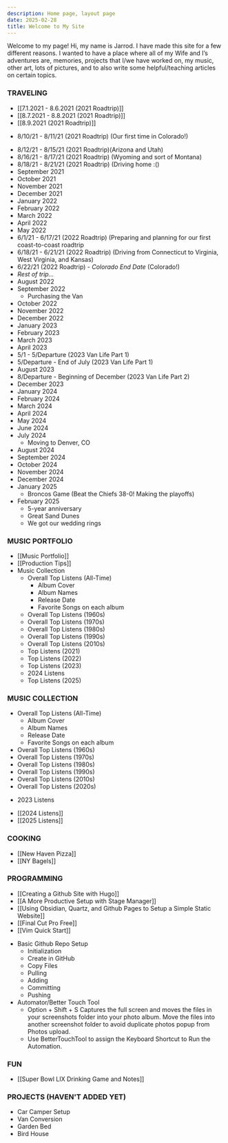 ```yaml
---
description: Home page, layout page
date: 2025-02-28
title: Welcome to My Site
---
```

Welcome to my page! Hi, my name is Jarrod. I have made this site for a few different reasons. I wanted to have a place where all of my Wife and I’s adventures are, memories, projects that I/we have worked on, my music, other art, lots of pictures, and to also write some helpful/teaching articles on certain topics.
### TRAVELING
* [[7.1.2021 - 8.6.2021 (2021 Roadtrip)]]
* [[8.7.2021 - 8.8.2021 (2021 Roadtrip)]] 
* [[8.9.2021 (2021 Roadtrip)]]
- 8/10/21 - 8/11/21 (2021 Roadtrip) (Our first time in Colorado!)
* 8/12/21 - 8/15/21 (2021 Roadtrip)(Arizona and Utah)
* 8/16/21 - 8/17/21 (2021 Roadtrip) (Wyoming and sort of Montana)
* 8/18/21 - 8/21/21 (2021 Roadtrip) (Driving home :()
* September 2021
* October 2021
* November 2021
* December 2021
* January 2022
* February 2022
* March 2022
* April 2022
* May 2022
* 6/1/21 - 6/17/21 (2022 Roadtrip) (Preparing and planning for our first coast-to-coast roadtrip
* 6/18/21 - 6/21/21 (2022 Roadtrip) (Driving from Connecticut to Virginia, West Virginia, and Kansas)
* 6/22/21 (2022 Roadtrip) - *Colorado End Date* (Colorado!)
* *Rest of trip…*
* August 2022
* September 2022
    * Purchasing the Van
* October 2022
* November 2022
* December 2022
* January 2023
* February 2023
* March 2023
* April 2023
* 5/1 - 5/Departure (2023 Van Life Part 1)
* 5/Departure - End of July (2023 Van Life Part 1)
* August 2023
* 8/Departure - Beginning of December (2023 Van Life Part 2)
* December 2023
* January 2024
* February 2024
* March 2024
* April 2024
* May 2024
* June 2024
* July 2024
	* Moving to Denver, CO
* August 2024
* September 2024
* October 2024
* November 2024
* December 2024
* January 2025
	* Broncos Game (Beat the Chiefs 38-0! Making the playoffs)
* February 2025
	* 5-year anniversary
	* Great Sand Dunes
	* We got our wedding rings
### MUSIC PORTFOLIO
* [[Music Portfolio]]
* [[Production Tips]]
* Music Collection
	* Overall Top Listens (All-Time)
		* Album Cover	
		* Album Names
		* Release Date
		* Favorite Songs on each album
	* Overall Top Listens (1960s)
	* Overall Top Listens (1970s)
	* Overall Top Listens (1980s)
	* Overall Top Listens (1990s)
	* Overall Top Listens (2010s)
	* Top Listens (2021)
	* Top Listens (2022)
	* Top Listens (2023)
	* 2024 Listens
	* Top Listens (2025)
### MUSIC COLLECTION
* Overall Top Listens (All-Time)
	* Album Cover	
	* Album Names
	* Release Date
	* Favorite Songs on each album
* Overall Top Listens (1960s)
* Overall Top Listens (1970s)
* Overall Top Listens (1980s)
* Overall Top Listens (1990s)
* Overall Top Listens (2010s)
* Overall Top Listens (2020s)
- 2023 Listens
* [[2024 Listens]]
* [[2025 Listens]]
### COOKING
* [[New Haven Pizza]]
* [[NY Bagels]]
### PROGRAMMING
- [[Creating a Github Site with Hugo]]
- [[A More Productive Setup with Stage Manager]]
- [[Using Obsidian, Quartz, and Github Pages to Setup a Simple Static Website]]
- [[Final Cut Pro Free]]
- [[Vim Quick Start]]
* Basic Github Repo Setup
    * Initialization
    * Create in GitHub
    * Copy Files
    * Pulling
    * Adding
    * Committing
    * Pushing
* Automator/Better Touch Tool
	* Option + Shift + S Captures the full screen and moves the files in your screenshots folder into your photo album. Move the files into another screenshot folder to avoid duplicate photos popup from Photos upload.
    * Use BetterTouchTool to assign the Keyboard Shortcut to Run the Automation.
### FUN
- [[Super Bowl LIX Drinking Game and Notes]]
### PROJECTS (HAVEN'T ADDED YET)
* Car Camper Setup
* Van Conversion
* Garden Bed
* Bird House

